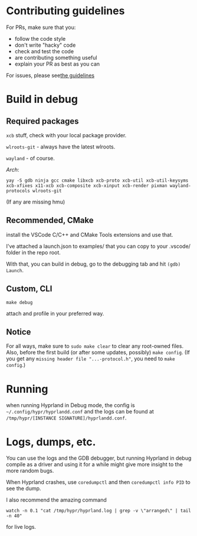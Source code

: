 # Contributing guidelines

For PRs, make sure that you:
- follow the code style
- don't write "hacky" code
- check and test the code
- are contributing something useful
- explain your PR as best as you can

For issues, please see[the guidelines](https://github.com/vaxerski/Hyprland/blob/main/docs/ISSUE_GUIDELINES.md)

# Build in debug

## Required packages
`xcb` stuff, check with your local package provider.

`wlroots-git` - always have the latest wlroots.

`wayland` - of course.

*Arch*:

`yay -S gdb ninja gcc cmake libxcb xcb-proto xcb-util xcb-util-keysyms xcb-xfixes x11-xcb xcb-composite xcb-xinput xcb-render pixman wayland-protocols wlroots-git`

(If any are missing hmu)

## Recommended, CMake
install the VSCode C/C++ and CMake Tools extensions and use that.

I've attached a launch.json to examples/ that you can copy to your .vscode/ folder in the repo root.

With that, you can build in debug, go to the debugging tab and hit `(gdb) Launch`.

## Custom, CLI
`make debug`

attach and profile in your preferred way.

## Notice
For all ways, make sure to `sudo make clear` to clear any root-owned files. Also, before the first build (or after some updates, possibly) `make config`. (If you get any `missing header file "...-protocol.h"`, you need to `make config`.)

# Running
when running Hyprland in Debug mode, the config is `~/.config/hypr/hyprlandd.conf` and the logs can be found at `/tmp/hypr/[INSTANCE SIGNATURE]/hyprlandd.conf`.

# Logs, dumps, etc.

You can use the logs and the GDB debugger, but running Hyprland in debug compile as a driver and using it for a while might give more insight to the more random bugs.

When Hyprland crashes, use `coredumpctl` and then `coredumpctl info PID` to see the dump.

I also recommend the amazing command

`watch -n 0.1 "cat /tmp/hypr/hyprland.log | grep -v \"arranged\" | tail -n 40"`

for live logs.
